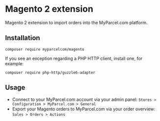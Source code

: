 # Magento 2 extension

Magento 2 extension to import orders into the MyParcel.com platform.

## Installation

```shell
composer require myparcelcom/magento
```

If you see an exception regarding a PHP HTTP client, install one, for example:

```shell
composer require php-http/guzzle6-adapter
```

## Usage

- Connect to your MyParcel.com account via your admin panel: `Stores > Configuration > MyParcel.com > General`
- Export your Magento orders to MyParcel.com via your order overview: `Sales > Orders > Actions`
